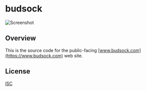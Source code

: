 # budsock

![Screenshot](https://shrinktheweb.snapito.io/v2/webshot/spu-ea68c8-ogi2-3cwn3bmfojjlb56e?size=800x0&screen=1024x768&url=https%3A%2F%2Fbudsock-web-magzxjhvdc.now.sh%2F)

## Overview

This is the source code for the public-facing [www.budsock.com](https://www.budsock.com) web site.

## License

[ISC](https://opensource.org/licenses/ISC)
